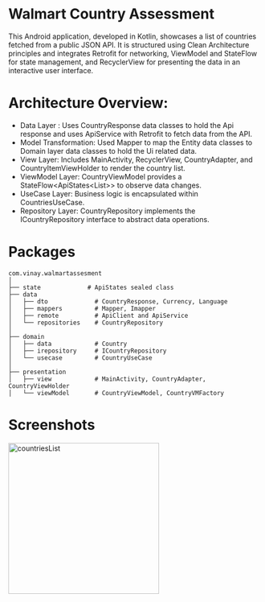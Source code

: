 # Walmart Country Assessment
This Android application, developed in Kotlin, showcases a list of countries fetched from a public JSON API. It is structured using Clean Architecture principles and integrates Retrofit for networking, ViewModel and StateFlow for state management, and RecyclerView for presenting the data in an interactive user interface.

# Architecture Overview:
* Data Layer : Uses CountryResponse data classes to hold the Api response and uses ApiService with Retrofit to fetch data from the API.
* Model Transformation: Used Mapper to map the Entity data classes to Domain layer data classes to hold the Ui related data.
* View Layer: Includes MainActivity, RecyclerView, CountryAdapter, and CountryItemViewHolder to render the country list.
* ViewModel Layer: CountryViewModel provides a StateFlow<ApiStates<List<Country>>> to observe data changes.
* UseCase Layer: Business logic is encapsulated within CountriesUseCase.
* Repository Layer: CountryRepository implements the ICountryRepository interface to abstract data operations.

# Packages
```
com.vinay.walmartassesment
│
├── state             # ApiStates sealed class
├── data
│   ├── dto             # CountryResponse, Currency, Language
│   ├── mappers         # Mapper, Imapper
│   ├── remote          # ApiClient and ApiService
│   └── repositories    # CountryRepository
│
├── domain
│   ├── data            # Country
│   ├── irepository     # ICountryRepository
│   └── usecase         # CountryUseCase
│
├── presentation
│   ├── view            # MainActivity, CountryAdapter, CountryViewHolder
│   └── viewModel       # CountryViewModel, CountryVMFactory
```

# Screenshots
<img src="https://github.com/user-attachments/assets/fc728f6f-9311-41e7-87e5-efcbd82fedf1" alt="countriesList" width="300"/>

